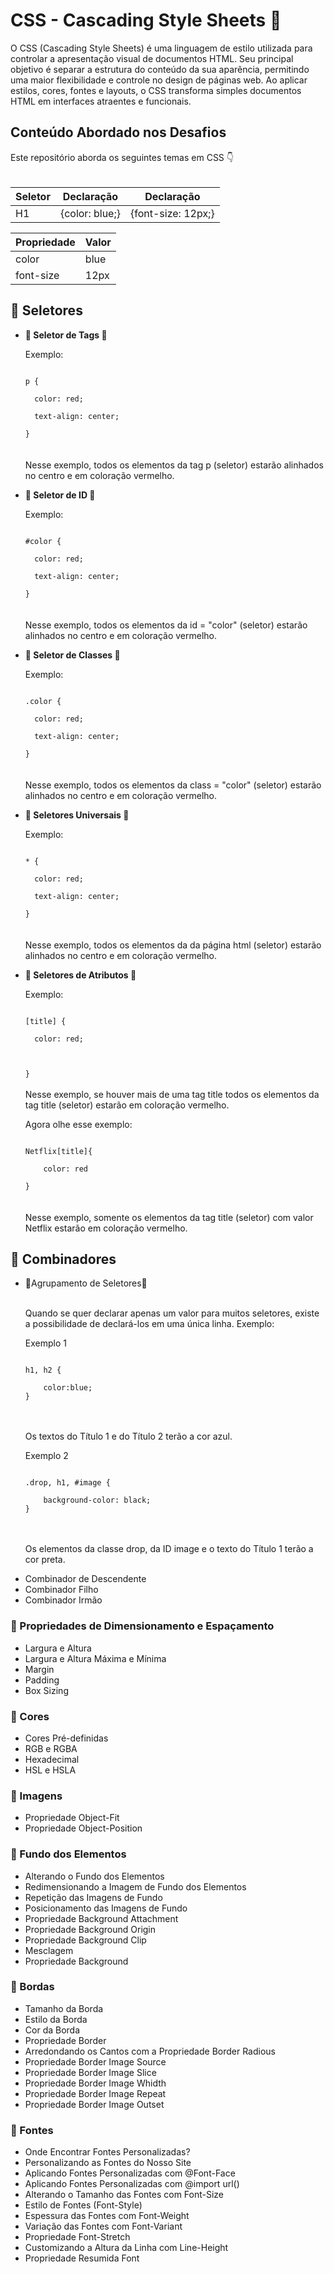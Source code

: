 # CSS - Cascading Style Sheets 👏 

<p>O CSS (Cascading Style Sheets) é uma linguagem de estilo utilizada para controlar a apresentação visual de documentos HTML. Seu principal objetivo é separar a estrutura do conteúdo da sua aparência, permitindo uma maior flexibilidade e controle no design de páginas web. Ao aplicar estilos, cores, fontes e layouts, o CSS transforma simples documentos HTML em interfaces atraentes e funcionais.</p>

## Conteúdo Abordado nos Desafios

<p>Este repositório aborda os seguintes temas em CSS 👇<br><br>

Seletor | Declaração | Declaração
------- | ---------- | ----------
H1      | {color: blue;}| {font-size: 12px;}

Propriedade | Valor 
------- | ---------- |
color | blue |
font-size | 12px |


<div>
<h2><strong>🌟 Seletores</strong></h2>
<ul>

<li><b>📗 Seletor de Tags 📌 </b></li>

<p>Exemplo:</p>
<code>
p {<br>
  color: red;<br>
  text-align: center;<br>
}
</code>
<br><br>Nesse exemplo, todos os elementos da tag p (seletor) estarão alinhados no centro e em coloração vermelho. 
</p>

<li><b>📗 Seletor de ID 📌 </b></li>
<p>Exemplo:</p>
<code>
#color {<br>
  color: red;<br>
  text-align: center;<br>
}
</code>
<br><br>Nesse exemplo, todos os elementos da id = "color" (seletor) estarão alinhados no centro e em coloração vermelho.
</code>
</p>

<li><b>📗 Seletor de Classes 📌 </b></li>

<p>Exemplo:</p>
<code>
.color {<br>
  color: red;<br>
  text-align: center;<br>
}
</code>
<br><br>Nesse exemplo, todos os elementos da class = "color" (seletor) estarão alinhados no centro e em coloração vermelho.
</code>
</p>


<li><b>📗 Seletores Universais 📌</b></li>

<p>Exemplo:</p>
<code>
* {<br>
  color: red;<br>
  text-align: center;<br>
}
</code>
<br><br>Nesse exemplo, todos os elementos da da página html (seletor) estarão alinhados no centro e em coloração vermelho.
</code>

</p>


<li><b>📗 Seletores de Atributos 📌</b></li>

<p>Exemplo:</p>
<code>
[title] {<br>
  color: red;<br>
  
}
</code>
<br><br>Nesse exemplo, se houver mais de uma tag title todos os elementos da tag title (seletor) estarão em coloração vermelho. 
</p>
<p>Agora olhe esse exemplo:</p>
<code>
Netflix[title]{<br>
    color: red<br>
}
</code>
<br><br>Nesse exemplo, somente os elementos da tag title (seletor) com valor Netflix estarão em coloração vermelho. 
</p>

</ul>
</div>

<div>
<h2><strong>🌟 Combinadores</strong></h2>
<ul>

<li>📗Agrupamento de Seletores📌</li>
<br><p>Quando se quer declarar apenas um valor para muitos seletores, existe a possibilidade de declará-los em uma única linha. Exemplo: </p>
<p>Exemplo 1</p>
<code>
h1, h2 {<br>
    color:blue;
}
</code><br><br>
<p>Os textos do Título 1 e do Título 2 terão a cor azul. </p>
<p>Exemplo 2</p>
<code>
.drop, h1, #image {<br>
    background-color: black;
}
</code><br><br>
<p>Os elementos da classe drop, da ID image e o texto do Título 1 terão a cor preta. </p>
<li>Combinador de Descendente</li>
<li>Combinador Filho</li>
<li>Combinador Irmão</li>
</ul>
</div>

<div>
<h3><strong>🌟 Propriedades de Dimensionamento e Espaçamento</strong></h3>
<ul>
<li>Largura e Altura</li>
<li>Largura e Altura Máxima e Mínima</li>
<li>Margin</li>
<li>Padding</li>
<li>Box Sizing</li>
</ul>
</div>

<div>
<h3><strong>🌟 Cores</strong></h3>
<ul>
<li>Cores Pré-definidas</li>
<li>RGB e RGBA</li>
<li>Hexadecimal</li>
<li>HSL e HSLA</li>
</ul>
</div>

<div>
<h3><strong>🌟 Imagens</strong></h3>
<ul>
<li>Propriedade Object-Fit</li>
<li>Propriedade Object-Position</li>
</ul>
</div>

<div>
<h3><strong>🌟 Fundo dos Elementos</strong></h3>
<ul>
<li>Alterando o Fundo dos Elementos</li>
<li>Redimensionando a Imagem de Fundo dos Elementos</li>
<li>Repetição das Imagens de Fundo</li>
<li>Posicionamento das Imagens de Fundo</li>
<li>Propriedade Background Attachment</li>
<li>Propriedade Background Origin</li>
<li>Propriedade Background Clip</li>
<li>Mesclagem</li>
<li>Propriedade Background</li>
</ul>
</div>

<div>
<h3><strong>🌟 Bordas</strong></h3>
<ul>
<li>Tamanho da Borda</li>
<li>Estilo da Borda</li>
<li>Cor da Borda</li>
<li>Propriedade Border</li>
<li>Arredondando os Cantos com a Propriedade Border Radious</li>
<li>Propriedade Border Image Source</li>
<li>Propriedade Border Image Slice</li>
<li>Propriedade Border Image Whidth</li>
<li>Propriedade Border Image Repeat</li>
<li>Propriedade Border Image Outset</li>
</ul>
</div>

<div>
<h3><strong>🌟 Fontes</strong></h3>
<ul>
<li>Onde Encontrar Fontes Personalizadas?</li>
<li>Personalizando as Fontes do Nosso Site</li>
<li>Aplicando Fontes Personalizadas com @Font-Face</li>
<li>Aplicando Fontes Personalizadas com @import url()</li>
<li>Alterando o Tamanho das Fontes com Font-Size</li>
<li>Estilo de Fontes (Font-Style)</li>
<li>Espessura das Fontes com Font-Weight</li>
<li>Variação das Fontes com Font-Variant</li>
<li>Propriedade Font-Stretch</li>
<li>Customizando a Altura da Linha com Line-Height</li>
<li>Propriedade Resumida Font</li>
</ul>
</div>





</p>
